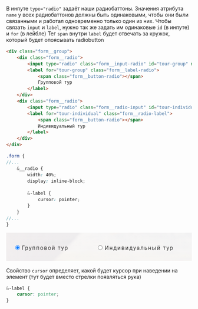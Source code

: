 
В инпуте `type="radio"` задаёт наши радиобаттоны. Значения атрибута `name` у всех радиобаттонов должны быть одинаковыми, чтобы они были связанными и работал одновременно только один из них. Чтобы связать `input` и `label`, нужно так же задать им одинаковые `id` (в инпуте) и `for` (в лейбле)
Тег `span` внутри `label` будет отвечать за кружок, который будет опоясывать radiobutton

```HTML
<div class="form__group">
	<div class="form__radio">
		<input type="radio" class="form__input-radio" id="tour-group" name="radio-tours">
		<label for="tour-group" class="form__label-radio">
			<span class="form__button-radio"></span>
			Групповой тур
		</label>
	</div>
	<div class="form__radio">
		<input type="radio" class="form__radio-input" id="tour-individual" name="radio-tours">
        <label for="tour-individual" class="form__radio-label">
			<span class="form__button-radio"></span> 
			Индивидуальный тур
		</label>
	</div>
</div>
```
```SCSS
.form {
//...
	&__radio {
        width: 40%;
        display: inline-block;

        &-label {
            cursor: pointer;
        }
    }
//...
}

```
![](_png/Pasted%20image%2020221015125637.png)

Свойство `cursor` определяет, какой будет курсор при наведении на элемент (тут будет вместо стрелки появляться рука) 

```SCSS
&-label {
	cursor: pointer;
}
```










